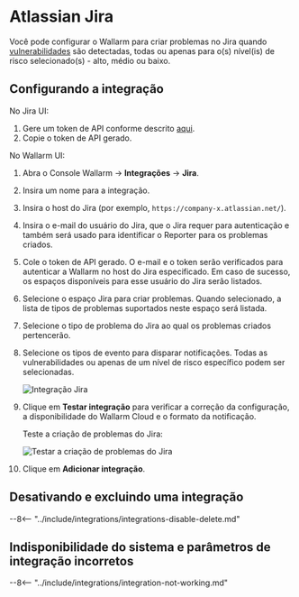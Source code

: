 # Atlassian Jira

Você pode configurar o Wallarm para criar problemas no Jira quando [vulnerabilidades](../../../glossary-en.md#vulnerability) são detectadas, todas ou apenas para o(s) nível(is) de risco selecionado(s) - alto, médio ou baixo.

## Configurando a integração

No Jira UI: 

1. Gere um token de API conforme descrito [aqui](https://support.atlassian.com/atlassian-account/docs/manage-api-tokens-for-your-atlassian-account/#Create-an-API-token).
1. Copie o token de API gerado.

No Wallarm UI:

1. Abra o Console Wallarm → **Integrações** → **Jira**.
1. Insira um nome para a integração.
1. Insira o host do Jira (por exemplo, `https://company-x.atlassian.net/`).
1. Insira o e-mail do usuário do Jira, que o Jira requer para autenticação e também será usado para identificar o Reporter para os problemas criados.
1. Cole o token de API gerado. O e-mail e o token serão verificados para autenticar a Wallarm no host do Jira especificado. Em caso de sucesso, os espaços disponíveis para esse usuário do Jira serão listados.
1. Selecione o espaço Jira para criar problemas. Quando selecionado, a lista de tipos de problemas suportados neste espaço será listada.
1. Selecione o tipo de problema do Jira ao qual os problemas criados pertencerão.
1. Selecione os tipos de evento para disparar notificações. Todas as vulnerabilidades ou apenas de um nível de risco específico podem ser selecionadas.

    ![Integração Jira](../../../images/user-guides/settings/integrations/add-jira-integration.png)

1. Clique em **Testar integração** para verificar a correção da configuração, a disponibilidade do Wallarm Cloud e o formato da notificação.

    Teste a criação de problemas do Jira:

    ![Testar a criação de problemas do Jira](../../../images/user-guides/settings/integrations/test-jira-issue-creation.png)

1. Clique em **Adicionar integração**.

## Desativando e excluindo uma integração

--8<-- "../include/integrations/integrations-disable-delete.md"

## Indisponibilidade do sistema e parâmetros de integração incorretos

--8<-- "../include/integrations/integration-not-working.md"